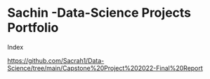 # Sachin -Data-Science Projects Portfolio
Index

https://github.com/Sacrah1/Data-Science/tree/main/Capstone%20Project%202022-Final%20Report
